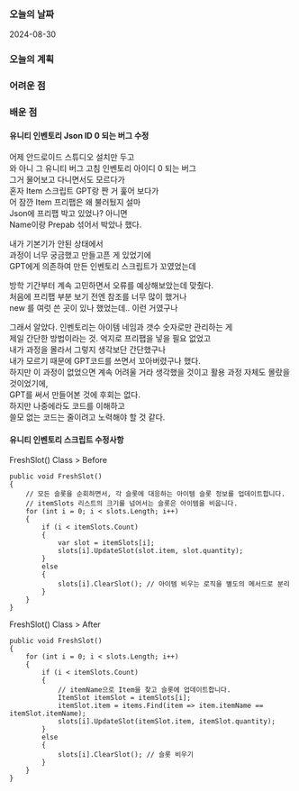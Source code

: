 ### 오늘의 날짜 
2024-08-30 

### 오늘의 계획 

### 어려운 점 

### 배운 점 

#### 유니티 인벤토리 Json ID 0 되는 버그 수정

어제 안드로이드 스튜디오 설치만 두고  
와 아니 그 유니티 버그 고침 인벤토리 아이디 0 되는 버그  
그거 물어보고 다니면서도 모르다가  
혼자 Item 스크립트 GPT랑 짠 거 훑어 보다가  
어 잠깐 Item 프리팹은 왜 불러뒀지 설마  
Json에 프리팹 박고 있었나? 아니면  
Name이랑 Prepab 섞어서 박았나 했다.  
  
내가 기본기가 안된 상태에서  
과정이 너무 궁금했고 만들고픈 게 있었기에  
GPT에게 의존하여 만든 인벤토리 스크립트가 꼬였었는데  
  
방학 기간부터 계속 고민하면서 오류를 예상해보았는데 맞췄다.  
처음에 프리팹 부분 보기 전엔 참조를 너무 많이 했거나  
new 를 여럿 쓴 곳이 있나 했었는데.. 이런 거였구나  

그래서 알았다. 인벤토리는 아이템 네임과 갯수 숫자로만 관리하는 게  
제일 간단한 방법이라는 것. 억지로 프리팹을 넣을 필요 없었고  
내가 과정을 몰라서 그렇지 생각보단 간단했구나  
내가 모르기 때문에 GPT코드를 쓰면서 꼬아버렸구나 했다.  
하지만 이 과정이 없었으면 계속 어려울 거라 생각했을 것이고 
활용 과정 자체도 몰랐을 것이었기에,  
GPT를 써서 만들어본 것에 후회는 없다.  
하지만 나중에라도 코드를 이해하고  
쓸모 없는 코드는 줄이려고 노력해야 할 것 같다.  

#### 유니티 인벤토리 스크립트 수정사항 

FreshSlot() Class > Before
```
public void FreshSlot()
{
    // 모든 슬롯을 순회하면서, 각 슬롯에 대응하는 아이템 슬롯 정보를 업데이트합니다.
    // itemSlots 리스트의 크기를 넘어서는 슬롯은 아이템을 비웁니다.
    for (int i = 0; i < slots.Length; i++)
    {
        if (i < itemSlots.Count)
        {
            var slot = itemSlots[i];
            slots[i].UpdateSlot(slot.item, slot.quantity);
        }
        else
        {
            slots[i].ClearSlot(); // 아이템 비우는 로직을 별도의 메서드로 분리
        }
    }
}
```

FreshSlot() Class > After
```
public void FreshSlot()
{
    for (int i = 0; i < slots.Length; i++)
    {
        if (i < itemSlots.Count)
        {
            // itemName으로 Item을 찾고 슬롯에 업데이트합니다.
            ItemSlot itemSlot = itemSlots[i];
            itemSlot.item = items.Find(item => item.itemName == itemSlot.itemName);
            slots[i].UpdateSlot(itemSlot.item, itemSlot.quantity);
        }
        else
        {
            slots[i].ClearSlot(); // 슬롯 비우기
        }
    }
}
```
